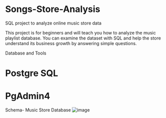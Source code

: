 # Songs-Store-Analysis

SQL project to analyze online music store data

This project is for beginners and will teach you how to analyze the music playlist database. You can examine the dataset with SQL and help the store understand its business growth by answering simple questions.


Database and Tools
# Postgre SQL
# PgAdmin4

Schema- Music Store Database
![image](https://github.com/Arhaan14/Songs-Store-Analysis/assets/129062964/9585fddf-fbc9-41f5-bad2-d8b920521840)
